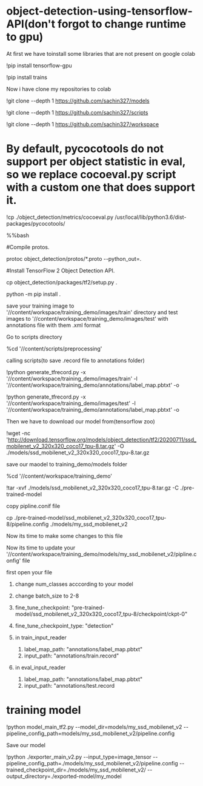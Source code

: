 # object-detection-using-tensorflow-API(don't forgot to change runtime to gpu)
  

At first we have toinstall some libraries that are not present on google colab
  
!pip install tensorflow-gpu
  

!pip install trains
  
Now i have clone my repositories to colab
  
!git clone --depth 1 https://github.com/sachin327/models
  

!git clone --depth 1 https://github.com/sachin327/scripts
  
!git clone --depth 1 https://github.com/sachin327/workspace
  
# By default, pycocotools do not support per object statistic in eval, so we replace cocoeval.py script with a custom one that does support it.
  
!cp ./object_detection/metrics/cocoeval.py /usr/local/lib/python3.6/dist-packages/pycocotools/
  
%%bash
  
#Compile protos.
  
protoc object_detection/protos/*.proto --python_out=.
  
#Install TensorFlow 2 Object Detection API.
  
cp object_detection/packages/tf2/setup.py .
  
python -m pip install .
  
save your training image to '//content/workspace/training_demo/images/train' directory and test images to '//content/workspace/training_demo/images/test'
with annotations file with them .xml format
  
Go to scripts directory
  
%cd '//content/scripts/preprocessing'
  
calling scripts(to save .record file to annotations folder)
  
!python generate_tfrecord.py -x '//content/workspace/training_demo/images/train' -l '//content/workspace/training_demo/annotations/label_map.pbtxt' -o 
  
!python generate_tfrecord.py -x '//content/workspace/training_demo/images/test' -l '//content/workspace/training_demo/annotations/label_map.pbtxt' -o 
  
Then we have to download our model from(tensorflow zoo)
  
!wget -nc 'http://download.tensorflow.org/models/object_detection/tf2/20200711/ssd_mobilenet_v2_320x320_coco17_tpu-8.tar.gz' -O ./models/ssd_mobilenet_v2_320x320_coco17_tpu-8.tar.gz
  
save our maodel to training_demo/models folder
  
%cd '//content/workspace/training_demo'
  
!tar -xvf  ./models/ssd_mobilenet_v2_320x320_coco17_tpu-8.tar.gz -C ./pre-trained-model
  
copy pipline.conif file
  
cp ./pre-trained-model/ssd_mobilenet_v2_320x320_coco17_tpu-8/pipeline.config ./models/my_ssd_mobilenet_v2
  
Now its time to make some changes to this file
  
Now its time to update your '//content/workspace/training_demo/models/my_ssd_mobilenet_v2/pipline.config' file
  

first open your file 
  
1. change num_classes acccording to your model
  
2. change batch_size to 2-8
  
3. fine_tune_checkpoint: "pre-trained-model/ssd_mobilenet_v2_320x320_coco17_tpu-8/checkpoint/ckpt-0"
  
4. fine_tune_checkpoint_type: "detection"
  
5. in train_input_reader
    1. label_map_path: "annotations/label_map.pbtxt"
    2. input_path: "annotations/train.record"
  
6. in eval_input_reader
    1. label_map_path: "annotations/label_map.pbtxt"
    2. input_path: "annotations/test.record
  
# training model
  
!python model_main_tf2.py --model_dir=models/my_ssd_mobilenet_v2 --pipeline_config_path=models/my_ssd_mobilenet_v2/pipeline.config
  
Save our model
  
!python ./exporter_main_v2.py --input_type=image_tensor --pipeline_config_path=./models/my_ssd_mobilenet_v2/pipeline.config --trained_checkpoint_dir=./models/my_ssd_mobilenet_v2/ --output_directory=./exported-model/my_model
  

